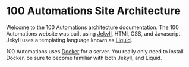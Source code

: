 <div>
    <h1>100 Automations Site Architecture</h1>
    <p>
        Welcome to the 100 Automations architecture documentation. The 100 Automations website was built using
        <a href="https://jekyllrb.com/">Jekyll</a>, HTMl, CSS, and
        Javascript. Jekyll uses a templating language known as <a href="https://shopify.github.io/liquid/">Liquid</a>.
    </p>
    <p>
        100 Automations uses <a href="https://docs.docker.com/get-docker/">Docker</a> for a server. You really
        only need to install Docker, be sure to become familiar with both Jekyll, and Liquid.
    </p>
</div>
